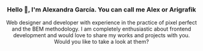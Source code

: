 <h3 align="center">Hello 👋, I'm Alexandra García. You can call me Alex or Arigrafik</h3>
<P align="center">
Web designer and developer with experience in the practice of pixel perfect and the BEM methodology. I am completely enthusiastic about frontend development and would love to share my works and projects with you. Would you like to take a look at them?</P>
